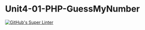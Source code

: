# Unit4-01-PHP-GuessMyNumber
[![GitHub's Super Linter](https://github.com/ICS20-Programming-Graeme-Barbe/Unit4-01-PHP-GuessMyNumber/workflows/GitHub's%20Super%20Linter/badge.svg)](https://github.com/ICS20-Programming-Graeme-Barbe/Unit4-01-PHP-GuessMyNumber/actions)